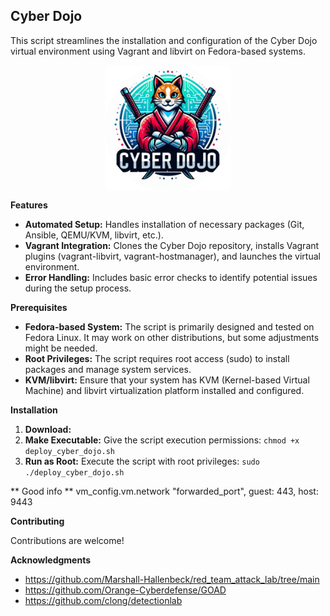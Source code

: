 ## Cyber Dojo

This script streamlines the installation and configuration of the Cyber Dojo virtual environment using Vagrant and libvirt on Fedora-based systems.

<p align="center">
    <img src="docs/images/cyber-dojo.png" alt="Logo" width="40%" style="display: block; margin: 0 auto">
</p>


**Features**

* **Automated Setup:**  Handles installation of necessary packages (Git, Ansible, QEMU/KVM, libvirt, etc.).
* **Vagrant Integration:** Clones the Cyber Dojo repository, installs Vagrant plugins (vagrant-libvirt, vagrant-hostmanager), and launches the virtual environment.
* **Error Handling:** Includes basic error checks to identify potential issues during the setup process.

**Prerequisites**

* **Fedora-based System:**  The script is primarily designed and tested on Fedora Linux. It may work on other distributions, but some adjustments might be needed.
* **Root Privileges:**  The script requires root access (sudo) to install packages and manage system services.
* **KVM/libvirt:**  Ensure that your system has KVM (Kernel-based Virtual Machine) and libvirt virtualization platform installed and configured.

**Installation**

1. **Download:**
2. **Make Executable:** Give the script execution permissions: `chmod +x deploy_cyber_dojo.sh`
3. **Run as Root:** Execute the script with root privileges: `sudo ./deploy_cyber_dojo.sh`

** Good info **
vm_config.vm.network "forwarded_port", guest: 443, host: 9443

**Contributing**

Contributions are welcome!

**Acknowledgments**

* https://github.com/Marshall-Hallenbeck/red_team_attack_lab/tree/main
* https://github.com/Orange-Cyberdefense/GOAD
* https://github.com/clong/detectionlab
